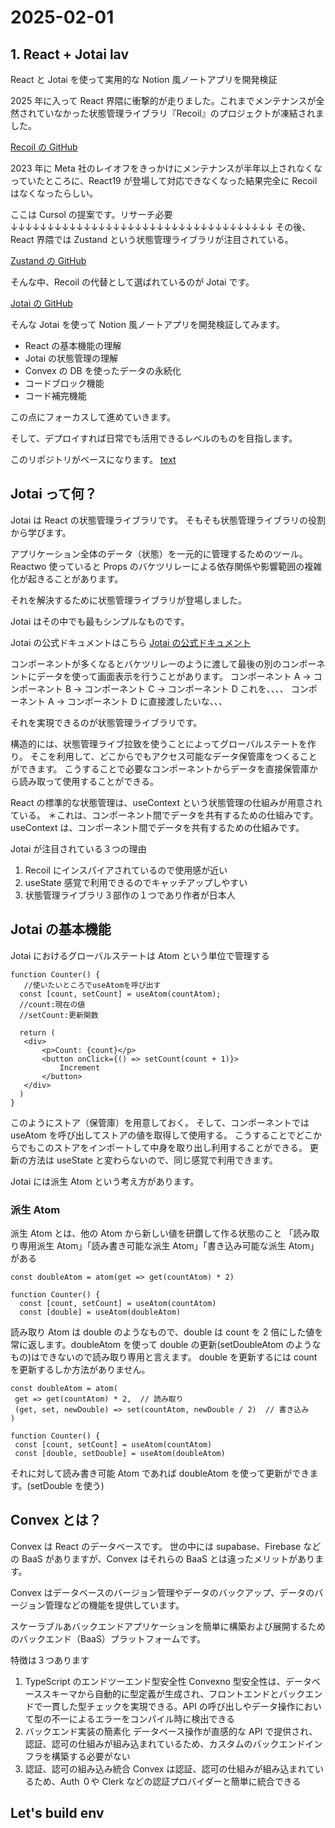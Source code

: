 # 2025-02-01

## 1. React + Jotai lav

React と Jotai を使って実用的な Notion 風ノートアプリを開発検証

2025 年に入って React 界隈に衝撃的が走りました。これまでメンテナンスが全然されていなかった状態管理ライブラリ『Recoil』のプロジェクトが凍結されました。

[Recoil の GitHub](https://github.com/facebookexperimental/Recoil)

2023 年に Meta 社のレイオフをきっかけにメンテナンスが半年以上されなくなっていたところに、React19 が登場して対応できなくなった結果完全に Recoil はなくなったらしい。

ここは Cursol の提案です。リサーチ必要
↓↓↓↓↓↓↓↓↓↓↓↓↓↓↓↓↓↓↓↓↓↓↓↓↓↓↓↓↓↓↓↓↓↓↓↓
その後、React 界隈では Zustand という状態管理ライブラリが注目されている。

[Zustand の GitHub](https://github.com/pmndrs/zustand)

そんな中、Recoil の代替として選ばれているのが Jotai です。

[Jotai の GitHub](https://github.com/pmndrs/jotai)

そんな Jotai を使って Notion 風ノートアプリを開発検証してみます。

- React の基本機能の理解
- Jotai の状態管理の理解
- Convex の DB を使ったデータの永続化
- コードブロック機能
- コード補完機能

この点にフォーカスして進めていきます。

そして、デプロイすれば日常でも活用できるレベルのものを目指します。

このリポジトリがベースになります。
[text](https://github.com/jinwatanabe/jotai-note-app)

## Jotai って何？

Jotai は React の状態管理ライブラリです。
そもそも状態管理ライブラリの役割から学びます。

アプリケーション全体のデータ（状態）を一元的に管理するためのツール。
Reactwo 使っていると Props のバケツリレーによる依存関係や影響範囲の複雑化が起きることがあります。

それを解決するために状態管理ライブラリが登場しました。

Jotai はその中でも最もシンプルなものです。

Jotai の公式ドキュメントはこちら
[Jotai の公式ドキュメント](https://jotai.org/docs/introduction)

コンポーネントが多くなるとバケツリレーのように渡して最後の別のコンポーネントにデータを使って画面表示を行うことがあります。
コンポーネント A → コンポーネント B → コンポーネント C → コンポーネント D
これを、、、、
コンポーネント A → コンポーネント D に直接渡したいな、、、

それを実現できるのが状態管理ライブラリです。

構造的には、状態管理ライブ拉致を使うことによってグローバルステートを作り。
そこを利用して、どこからでもアクセス可能なデータ保管庫をつくることができます。
こうすることで必要なコンポーネントからデータを直接保管庫から読み取って使用することができる。

React の標準的な状態管理は、useContext という状態管理の仕組みが用意されている。
＊これは、コンポーネント間でデータを共有するための仕組みです。
useContext は、コンポーネント間でデータを共有するための仕組みです。

Jotai が注目されている３つの理由

1.  Recoil にインスパイアされているので使用感が近い
2.  useState 感覚で利用できるのでキャッチアップしやすい
3.  状態管理ライブラリ３部作の１つであり作者が日本人

## Jotai の基本機能

Jotai におけるグローバルステートは Atom という単位で管理する

```
function Counter() {
   //使いたいところでuseAtomを呼び出す
  const [count, setCount] = useAtom(countAtom);
  //count:現在の値
  //setCount:更新関数

  return (
   <div>
       <p>Count: {count}</p>
       <button onClick={() => setCount(count + 1)}>
           Increment
       </button>
   </div>
  )
}
```

このようにストア（保管庫）を用意しておく。
そして、コンポーネントでは useAtom を呼び出してストアの値を取得して使用する。
こうすることでどこからでもこのストアをインポートして中身を取り出し利用することができる。
更新の方法は useState と変わらないので、同じ感覚で利用できます。

Jotai には派生 Atom という考え方があります。

### 派生 Atom

派生 Atom とは、他の Atom から新しい値を研鑽して作る状態のこと
「読み取り専用派生 Atom」「読み書き可能な派生 Atom」「書き込み可能な派生 Atom」がある

```
const doubleAtom = atom(get => get(countAtom) * 2)

function Counter() {
  const [count, setCount] = useAtom(countAtom)
  const [double] = useAtom(doubleAtom)

```

読み取り Atom は double のようなもので、double は count を 2 倍にした値を常に返します。doubleAtom を使って double の更新(setDoubleAtom のようなもの)はできないので読み取り専用と言えます。
double を更新するには count を更新するしか方法がありません。

```
const doubleAtom = atom(
 get => get(countAtom) * 2,  // 読み取り
 (get, set, newDouble) => set(countAtom, newDouble / 2)  // 書き込み
)

function Counter() {
 const [count, setCount] = useAtom(countAtom)
 const [double, setDouble] = useAtom(doubleAtom)
```

それに対して読み書き可能 Atom であれば doubleAtom を使って更新ができます。(setDouble を使う)

## Convex とは？

Convex は React のデータベースです。
世の中には supabase、Firebase などの BaaS がありますが、Convex はそれらの BaaS とは違ったメリットがあります。

Convex はデータベースのバージョン管理やデータのバックアップ、データのバージョン管理などの機能を提供しています。

スケーラブルあバックエンドアプリケーションを簡単に構築および展開するためのバックエンド（BaaS）プラットフォームです。

特徴は３つあります

1. TypeScript のエンドツーエンド型安全性
   Convexno 型安全性は、データベーススキーマから自動的に型定義が生成され、フロントエンドとバックエンドで一貫した型チェックを実現できる。API の呼び出しやデータ操作において型の不一によるエラーをコンパイル時に検出できる
2. バックエンド実装の簡素化
   データベース操作が直感的な API で提供され、認証、認可の仕組みが組み込まれているため、カスタムのバックエンドインフラを構築する必要がない
3. 認証、認可の組み込み統合
   Convex は認証、認可の仕組みが組み込まれているため、Auth ０や Clerk などの認証プロバイダーと簡単に統合できる

## Let's build env
